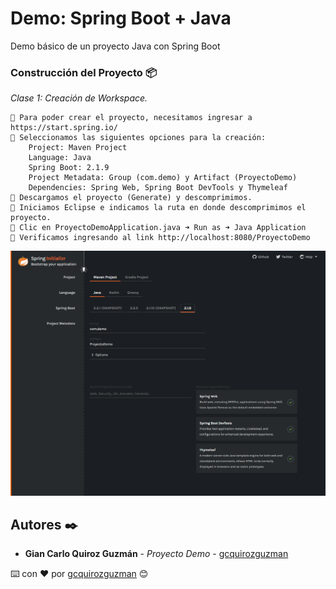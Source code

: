 # Demo: Spring Boot + Java

Demo básico de un proyecto Java con Spring Boot

### Construcción del Proyecto 📦

_Clase 1: Creación de Workspace._

```
📢 Para poder crear el proyecto, necesitamos ingresar a https://start.spring.io/
📢 Seleccionamos las siguientes opciones para la creación:
    Project: Maven Project
    Language: Java
    Spring Boot: 2.1.9
    Project Metadata: Group (com.demo) y Artifact (ProyectoDemo)
    Dependencies: Spring Web, Spring Boot DevTools y Thymeleaf
📢 Descargamos el proyecto (Generate) y descomprimimos.
📢 Iniciamos Eclipse e indicamos la ruta en donde descomprimimos el proyecto.
📢 Clic en ProyectoDemoApplication.java ➜ Run as ➜ Java Application
📢 Verificamos ingresando al link http://localhost:8080/ProyectoDemo
```

![Error: imagen no ha sido cargada](https://github.com/gcquirozguzman/java-spring-boot-201910/blob/Clase-01/Informacion_Seleccion_Clase.png)

## Autores ✒️

* **Gian Carlo Quiroz Guzmán** - *Proyecto Demo* - [gcquirozguzman](https://github.com/gcquirozguzman)



⌨️ con ❤️ por [gcquirozguzman](https://github.com/gcquirozguzman) 😊
